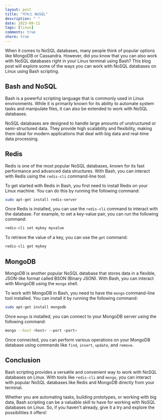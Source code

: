 ```yaml
---
layout: post
title: "리눅스 NoSQL"
description: " "
date: 2023-09-11
tags: [linux]
comments: true
share: true
---
```


When it comes to NoSQL databases, many people think of popular options like MongoDB or Cassandra. However, did you know that you can also work with NoSQL databases right in your Linux terminal using Bash? This blog post will explore some of the ways you can work with NoSQL databases on Linux using Bash scripting.

## Bash and NoSQL

Bash is a powerful scripting language that is commonly used in Linux environments. While it is primarily known for its ability to automate system tasks and manipulate files, it can also be extended to work with NoSQL databases.

NoSQL databases are designed to handle large amounts of unstructured or semi-structured data. They provide high scalability and flexibility, making them ideal for modern applications that deal with big data and real-time data processing.

## Redis

Redis is one of the most popular NoSQL databases, known for its fast performance and advanced data structures. With Bash, you can interact with Redis using the `redis-cli` command-line tool.

To get started with Redis in Bash, you first need to install Redis on your Linux machine. You can do this by running the following command:

```bash
sudo apt-get install redis-server
```

Once Redis is installed, you can use the `redis-cli` command to interact with the database. For example, to set a key-value pair, you can run the following command:

```bash
redis-cli set mykey myvalue
```

To retrieve the value of a key, you can use the `get` command:

```bash
redis-cli get mykey
```

## MongoDB

MongoDB is another popular NoSQL database that stores data in a flexible, JSON-like format called BSON (Binary JSON). With Bash, you can interact with MongoDB using the `mongo` shell.

To work with MongoDB in Bash, you need to have the `mongo` command-line tool installed. You can install it by running the following command:

```bash
sudo apt-get install mongodb
```

Once `mongo` is installed, you can connect to your MongoDB server using the following command:

```bash
mongo --host <host> --port <port>
```

Once connected, you can perform various operations on your MongoDB database using commands like `find`, `insert`, `update`, and `remove`.

## Conclusion

Bash scripting provides a versatile and convenient way to work with NoSQL databases on Linux. With tools like `redis-cli` and `mongo`, you can interact with popular NoSQL databases like Redis and MongoDB directly from your terminal.

Whether you are automating tasks, building prototypes, or working with big data, Bash scripting can be a valuable skill to have for working with NoSQL databases on Linux. So, if you haven't already, give it a try and explore the possibilities it offers!